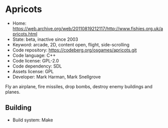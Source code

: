 # Apricots

- Home: https://web.archive.org/web/20110819212117/http://www.fishies.org.uk/apricots.html
- State: beta, inactive since 2003
- Keyword: arcade, 2D, content open, flight, side-scrolling
- Code repository: https://codeberg.org/osgames/apricots.git
- Code language: C++
- Code license: GPL-2.0
- Code dependency: SDL
- Assets license: GPL
- Developer: Mark Harman, Mark Snellgrove

Fly an airplane, fire missiles, drop bombs, destroy enemy buildings and planes.

## Building

- Build system: Make
